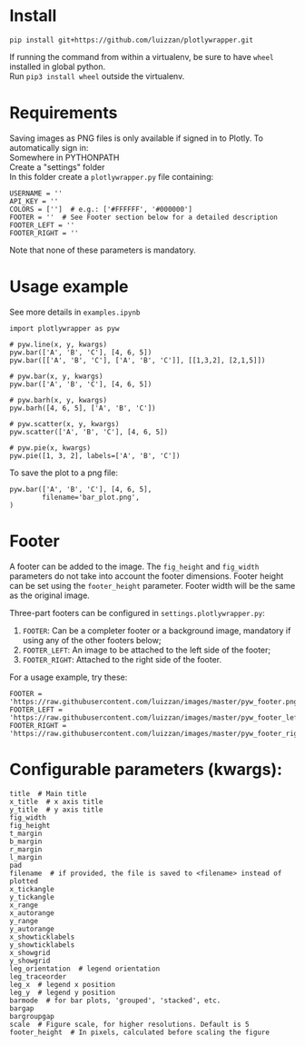 # Install

`pip install git+https://github.com/luizzan/plotlywrapper.git`

If running the command from within a virtualenv, be sure to have `wheel` installed in global python.<br>
Run `pip3 install wheel` outside the virtualenv.

# Requirements

Saving images as PNG files is only available if signed in to Plotly. To automatically sign in:<br>
Somewhere in PYTHONPATH<br>
Create a "settings" folder<br>
In this folder create a `plotlywrapper.py` file containing:

```
USERNAME = ''
API_KEY = ''
COLORS = ['']  # e.g.: ['#FFFFFF', '#000000']
FOOTER = ''  # See Footer section below for a detailed description
FOOTER_LEFT = ''
FOOTER_RIGHT = ''
```

Note that none of these parameters is mandatory.

# Usage example

See more details in `examples.ipynb`

```
import plotlywrapper as pyw

# pyw.line(x, y, kwargs)
pyw.bar(['A', 'B', 'C'], [4, 6, 5])
pyw.bar([['A', 'B', 'C'], ['A', 'B', 'C']], [[1,3,2], [2,1,5]])

# pyw.bar(x, y, kwargs)
pyw.bar(['A', 'B', 'C'], [4, 6, 5])

# pyw.barh(x, y, kwargs)
pyw.barh([4, 6, 5], ['A', 'B', 'C'])

# pyw.scatter(x, y, kwargs)
pyw.scatter(['A', 'B', 'C'], [4, 6, 5])

# pyw.pie(x, kwargs)
pyw.pie([1, 3, 2], labels=['A', 'B', 'C'])
```

To save the plot to a png file:

```
pyw.bar(['A', 'B', 'C'], [4, 6, 5],
        filename='bar_plot.png',
)
```

# Footer

A footer can be added to the image. The `fig_height` and `fig_width` parameters do not take into account the footer dimensions. Footer height can be set using the `footer_height` parameter. Footer width will be the same as the original image.

Three-part footers can be configured in `settings.plotlywrapper.py`:<br>
1. `FOOTER`: Can be a completer footer or a background image, mandatory if using any of the other footers below;
2. `FOOTER_LEFT`: An image to be attached to the left side of the footer;
3. `FOOTER_RIGHT`: Attached to the right side of the footer.

For a usage example, try these:
```
FOOTER = 'https://raw.githubusercontent.com/luizzan/images/master/pyw_footer.png'
FOOTER_LEFT = 'https://raw.githubusercontent.com/luizzan/images/master/pyw_footer_left.png'
FOOTER_RIGHT = 'https://raw.githubusercontent.com/luizzan/images/master/pyw_footer_right.png'
```

# Configurable parameters (kwargs):

```
title  # Main title
x_title  # x axis title
y_title  # y axis title
fig_width
fig_height
t_margin
b_margin
r_margin
l_margin
pad
filename  # if provided, the file is saved to <filename> instead of plotted
x_tickangle
y_tickangle
x_range
x_autorange
y_range
y_autorange
x_showticklabels
y_showticklabels
x_showgrid
y_showgrid
leg_orientation  # legend orientation
leg_traceorder
leg_x  # legend x position
leg_y  # legend y position
barmode  # for bar plots, 'grouped', 'stacked', etc.
bargap
bargroupgap
scale  # Figure scale, for higher resolutions. Default is 5
footer_height  # In pixels, calculated before scaling the figure
```
